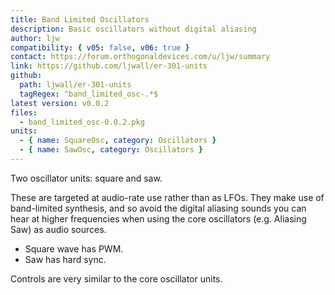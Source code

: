 ```yaml
---
title: Band Limited Oscillators
description: Basic oscillators without digital aliasing
author: ljw
compatibility: { v05: false, v06: true }
contact: https://forum.orthogonaldevices.com/u/ljw/summary
link: https://github.com/ljwall/er-301-units
github:
  path: ljwall/er-301-units
  tagRegex: ^band_limited_osc-.*$
latest version: v0.0.2
files:
  - band_limited_osc-0.0.2.pkg
units:
  - { name: SquareOsc, category: Oscillators }
  - { name: SawOsc, category: Oscillators }
---
```


Two oscillator units: square and saw.

These are targeted at audio-rate use rather than as LFOs. They make use of band-limited synthesis, and so avoid the digital aliasing sounds you can hear at higher frequencies when using the core oscillators (e.g. Aliasing Saw) as audio sources.

* Square wave has PWM.
* Saw has hard sync.

Controls are very similar to the core oscillator units.

